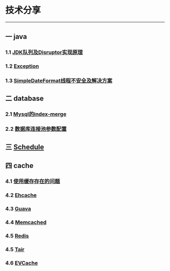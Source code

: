 # 技术分享
---

## 一 java
### 1.1 [JDK队列及Disruptor实现原理](markdown/queue.md)
### 1.2 [Exception](markdown/exception.md)
### 1.3 [SimpleDateFormat线程不安全及解决方案](markdown/simpleDateFormat.md)
 
## 二 database
### 2.1 [Mysql的index-merge](markdown/index-merge.md) 
### 2.2 [数据库连接池参数配置](markdown/dataSourceConnectedPool.md)

## 三 [Schedule](markdown/schedule.md)

## 四 cache
### 4.1 [使用缓存存在的问题](markdown/cache/cache.md)
### 4.2 [Ehcache](markdown/cache/ehcache.md)
### 4.3 [Guava](markdown/cache/cache.md)
### 4.4 [Memcached](markdown/cache/cache.md)
### 4.5 [Redis](markdown/cache/cache.md)
### 4.5 [Tair](markdown/cache/cache.md)
### 4.6 [EVCache](markdown/cache/cache.md)

